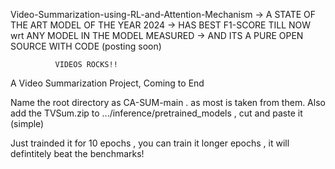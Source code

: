 Video-Summarization-using-RL-and-Attention-Mechanism
-> A STATE OF THE ART MODEL OF THE YEAR 2024 -> HAS BEST F1-SCORE TILL NOW wrt ANY MODEL IN THE MODEL MEASURED -> AND ITS A PURE OPEN SOURCE WITH CODE (posting soon)

              VIDEOS ROCKS!!
A Video Summarization Project, Coming to End

Name the root directory as CA-SUM-main . as most is taken from them.
Also add the TVSum.zip to .../inference/pretrained_models , cut and paste it (simple)


Just trainded it for 10 epochs , you can train it longer epochs , it will defintitely beat the benchmarks!
